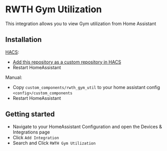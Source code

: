# RWTH Gym Utilization
This integration allows you to view Gym utilization from Home Assistant

## Installation
[HACS](https://hacs.xyz/):
- [Add this repository as a custom repository in HACS](https://hacs.xyz/docs/faq/custom_repositories/)
- Restart HomeAssistant

Manual:
- Copy `custom_components/rwth_gym_util` to your home assistant config `<config>/custom_components`
- Restart HomeAssistant

## Getting started
- Navigate to your HomeAssistant Configuration and open the Devices & Integrations page
- Click `Add Integration`
- Search and Click `RWTH Gym Utilization`
